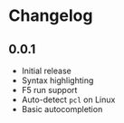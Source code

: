 # Changelog

## 0.0.1
- Initial release
- Syntax highlighting
- F5 run support
- Auto-detect `pcl` on Linux
- Basic autocompletion
